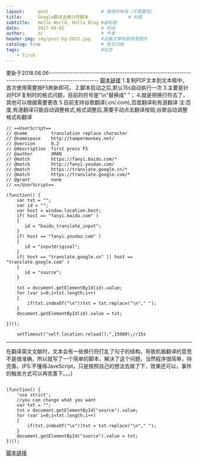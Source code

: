 ```yaml
---
layout:     post                    # 使用的布局（不需要改）
title:      Google翻译去换行符脚本               # 标题 
subtitle:   Hello World, Hello Blog #副标题
date:       2017-04-02              # 时间
author:     zc                      # 作者
header-img: img/post-bg-2015.jpg    #这篇文章标题背景图片
catalog: true                       # 是否归档
tags:                               #标签
    - Tirck
---
```


更新于2018.08.06---------------------------------------------------------------------------------------------------
[脚本链接](https://greasyfork.org/zh-CN/scripts/370938-translation-replace-character)
1.复制PDF文本到文本框中，首次使用需要按F5刷新即可。
2.脚本启动之后,默认15s自动执行一次
3.主要是针对PDF复制时的格式问题，目前的符号是"\n"替换成" "；
4.就是把换行符去了，其他可以根据需要更改
5.目前支持谷歌翻译(.cn/.com),百度翻译和有道翻译
注:百度,有道翻译只能自动调整格式,格式调整后,需要手动点击翻译按钮;谷歌自动调整格式和翻译 
```
// ==UserScript==
// @name         translation replace character
// @namespace    http://tampermonkey.net/
// @version      0.2
// @description  first press F5
// @author       XMAN
// @match        https://fanyi.baidu.com/*
// @match        http://fanyi.youdao.com/
// @match        https://translate.google.cn/*
// @match        https://translate.google.com/*
// @grant        none
// ==/UserScript==

(function() {
    var txt = "";
    var id = "";
    var host = window.location.host;
    if( host == "fanyi.baidu.com" )
    {
       id = "baidu_translate_input";
    }
    if( host == "fanyi.youdao.com" )
    {
       id = "inputOriginal";
    }
    if( host == "translate.google.cn" || host == "translate.google.com" )
    {
       id = "source";
    }

    txt = document.getElementById(id).value;
    for (var i=0;i<txt.length;i++)
    {
        if(txt.indexOf("\n"))txt = txt.replace("\n"," ");
    }
    document.getElementById(id).value = txt;

})();

    setTimeout("self.location.reload();",15000);//15s

```
--------------------------------------------------------------------------------------------------------
在翻译英文文献时，文本会有一些换行符打乱了句子的结构，导致机器翻译的意思不是很准确，所以就写了一个简单的脚本，解决了这个问题，当然程序很简单，待完善。(PS:不懂得JaveScript，只是按照自己的想法去做了下，效果还可以，事件的触发方式可以再完善下。。。)

```

(function() {
    'use strict';
    //you can change what you want
    var txt = "";  
    txt = document.getElementById("source").value;
    for (var i=0;i<txt.length;i++)
    {
        if(txt.indexOf("\n"))txt = txt.replace("\n"," ");     
    }
    document.getElementById("source").value = txt; 
})();
```
[脚本链接](https://greasyfork.org/zh-CN/scripts/32590-google-translation-replace-character)


